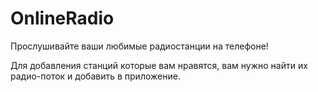 # OnlineRadio
Прослушивайте ваши любимые радиостанции на телефоне!

Для добавления станций которые вам нравятся, вам нужно найти их радио-поток и добавить в приложение.
